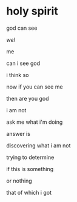 # holy spirit

god can see

_wel_

me

can i see god

i think so

now if you can see me

then are you god

i am not

ask me what i'm doing

answer is

discovering what i am not

trying to determine

if this is something

or nothing 

that of which i got